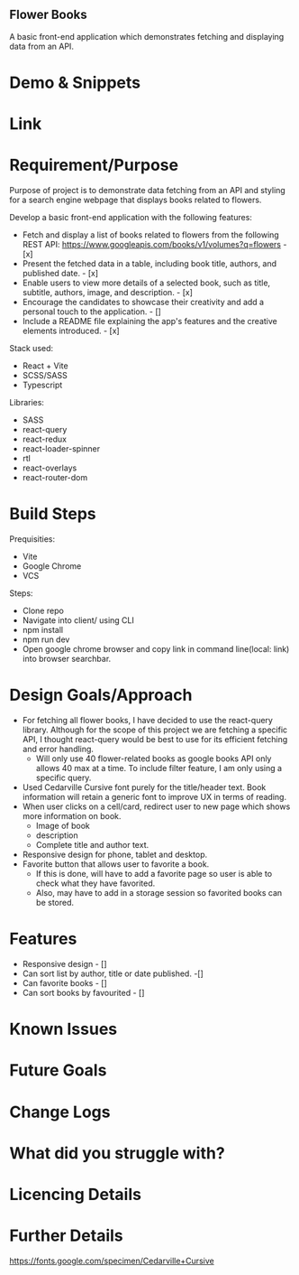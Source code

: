 ## Flower Books

A basic front-end application which demonstrates fetching and displaying data from an API.

# Demo & Snippets

<!-- ![Alt Text](./project-demo.gif) -->

# Link

# Requirement/Purpose

Purpose of project is to demonstrate data fetching from an API and styling for a search engine webpage that displays books related to flowers.

Develop a basic front-end application with the following features:

- Fetch and display a list of books related to flowers from the following REST API: https://www.googleapis.com/books/v1/volumes?q=flowers - [x]
- Present the fetched data in a table, including book title, authors, and published date. - [x]
- Enable users to view more details of a selected book, such as title, subtitle, authors, image, and description. - [x]
- Encourage the candidates to showcase their creativity and add a personal touch to the application. - []
- Include a README file explaining the app's features and the creative elements introduced. - [x]

Stack used:

- React + Vite
- SCSS/SASS
- Typescript

Libraries:

- SASS
- react-query
- react-redux
- react-loader-spinner
- rtl
- react-overlays
- react-router-dom

# Build Steps

Prequisities:

- Vite
- Google Chrome
- VCS

Steps:

- Clone repo
- Navigate into client/ using CLI
- npm install
- npm run dev
- Open google chrome browser and copy link in command line(local: link) into browser searchbar.

# Design Goals/Approach

- For fetching all flower books, I have decided to use the react-query library. Although for the scope of this project we are fetching a specific API, I thought react-query would be best to use for its efficient fetching and error handling.
  - Will only use 40 flower-related books as google books API only allows 40 max at a time. To include filter feature, I am only using a specific query.
- Used Cedarville Cursive font purely for the title/header text. Book information will retain a generic font to improve UX in terms of reading.
- When user clicks on a cell/card, redirect user to new page which shows more information on book.
  - Image of book
  - description
  - Complete title and author text.
- Responsive design for phone, tablet and desktop.
- Favorite button that allows user to favorite a book.
  - If this is done, will have to add a favorite page so user is able to check what they have favorited.
  - Also, may have to add in a storage session so favorited books can be stored.

# Features

- Responsive design - []
- Can sort list by author, title or date published. -[]
- Can favorite books - []
- Can sort books by favourited - []

# Known Issues

# Future Goals

# Change Logs

# What did you struggle with?

# Licencing Details

# Further Details

https://fonts.google.com/specimen/Cedarville+Cursive
